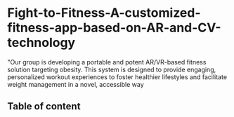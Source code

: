 # Fight-to-Fitness-A-customized-fitness-app-based-on-AR-and-CV-technology
"Our group is developing a portable and potent AR/VR-based fitness solution targeting obesity. This system is designed to provide engaging, personalized workout experiences to foster healthier lifestyles and facilitate weight management in a novel, accessible way
## Table of content
